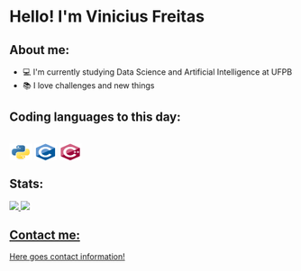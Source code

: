 # Hello! I'm Vinicius Freitas

## About me:
- 💻 I'm currently studying Data Science and Artificial Intelligence at UFPB
- 📚 I love challenges and new things

## Coding languages to this day:
<div style="display: inline_block"><br>
  <img align="center" alt="Ba-Python" height="30" width="40" src="https://raw.githubusercontent.com/devicons/devicon/master/icons/python/python-original.svg">
  <img align="center" alt="Ba-C" height="30" width="40" src="https://raw.githubusercontent.com/devicons/devicon/master/icons/c/c-original.svg">
  <img align="center" alt="Ba-Cpp" height="30" width="40" src="https://raw.githubusercontent.com/devicons/devicon/master/icons/cplusplus/cplusplus-original.svg">
</div>

## Stats:
<div>
  <a href="https://github.com/viniciusolzon">
  <img height="167em" src="https://github-readme-stats.vercel.app/api?username=viniciusolzon&show_icons=true&theme=tokyonight&include_all_commits=true&count_private=true"/>
  <img height="167em" src="https://github-readme-stats.vercel.app/api/top-langs/?username=viniciusolzon&layout=compact&langs_count=16&theme=tokyonight"/>
</div>
  
## Contact me:
  
Here goes contact information!
 
  <a href="https://www.instagram.com/vinicius.olzon/">
